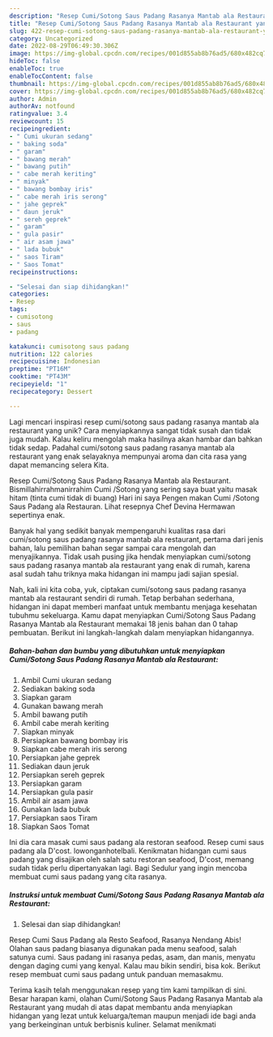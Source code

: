 ```yaml
---
description: "Resep Cumi/Sotong Saus Padang Rasanya Mantab ala Restaurant yang Bisa Manjain Lidah"
title: "Resep Cumi/Sotong Saus Padang Rasanya Mantab ala Restaurant yang Bisa Manjain Lidah"
slug: 422-resep-cumi-sotong-saus-padang-rasanya-mantab-ala-restaurant-yang-bisa-manjain-lidah
category: Uncategorized
date: 2022-08-29T06:49:30.306Z
image: https://img-global.cpcdn.com/recipes/001d855ab8b76ad5/680x482cq70/cumisotong-saus-padang-rasanya-mantab-ala-restaurant-foto-resep-utama.jpg
hideToc: false
enableToc: true
enableTocContent: false
thumbnail: https://img-global.cpcdn.com/recipes/001d855ab8b76ad5/680x482cq70/cumisotong-saus-padang-rasanya-mantab-ala-restaurant-foto-resep-utama.jpg
cover: https://img-global.cpcdn.com/recipes/001d855ab8b76ad5/680x482cq70/cumisotong-saus-padang-rasanya-mantab-ala-restaurant-foto-resep-utama.jpg
author: Admin
authorAv: notfound
ratingvalue: 3.4
reviewcount: 15
recipeingredient:
- " Cumi ukuran sedang"
- " baking soda"
- " garam"
- " bawang merah"
- " bawang putih"
- " cabe merah keriting"
- " minyak"
- " bawang bombay iris"
- " cabe merah iris serong"
- " jahe geprek"
- " daun jeruk"
- " sereh geprek"
- " garam"
- " gula pasir"
- " air asam jawa"
- " lada bubuk"
- " saos Tiram"
- " Saos Tomat"
recipeinstructions:

- "Selesai dan siap dihidangkan!"
categories:
- Resep
tags:
- cumisotong
- saus
- padang

katakunci: cumisotong saus padang 
nutrition: 122 calories
recipecuisine: Indonesian
preptime: "PT16M"
cooktime: "PT43M"
recipeyield: "1"
recipecategory: Dessert

---
```





Lagi mencari inspirasi resep cumi/sotong saus padang rasanya mantab ala restaurant yang unik? Cara menyiapkannya sangat tidak susah dan tidak juga mudah. Kalau keliru mengolah maka hasilnya akan hambar dan bahkan tidak sedap. Padahal cumi/sotong saus padang rasanya mantab ala restaurant yang enak selayaknya mempunyai aroma dan cita rasa yang dapat memancing selera Kita.





Resep Cumi/Sotong Saus Padang Rasanya Mantab ala Restaurant. Bismillahirrahmanirrahim Cumi /Sotong yang sering saya buat yaitu masak hitam (tinta cumi tidak di buang) Hari ini saya Pengen makan Cumi /Sotong Saus Padang ala Restauran. Lihat resepnya Chef Devina Hermawan sepertinya enak.

Banyak hal yang sedikit banyak mempengaruhi kualitas rasa dari cumi/sotong saus padang rasanya mantab ala restaurant, pertama dari jenis bahan, lalu pemilihan bahan segar sampai cara mengolah dan menyajikannya. Tidak usah pusing jika hendak menyiapkan cumi/sotong saus padang rasanya mantab ala restaurant yang enak di rumah, karena asal sudah tahu triknya maka hidangan ini mampu jadi sajian spesial.






Nah, kali ini kita coba, yuk, ciptakan cumi/sotong saus padang rasanya mantab ala restaurant sendiri di rumah. Tetap berbahan sederhana, hidangan ini dapat memberi manfaat untuk membantu menjaga kesehatan tubuhmu sekeluarga. Kamu dapat menyiapkan Cumi/Sotong Saus Padang Rasanya Mantab ala Restaurant memakai 18 jenis bahan dan 0 tahap pembuatan. Berikut ini langkah-langkah dalam menyiapkan hidangannya.

<!--inarticleads1-->

##### Bahan-bahan dan bumbu yang dibutuhkan untuk menyiapkan Cumi/Sotong Saus Padang Rasanya Mantab ala Restaurant:

1. Ambil  Cumi ukuran sedang
1. Sediakan  baking soda
1. Siapkan  garam
1. Gunakan  bawang merah
1. Ambil  bawang putih
1. Ambil  cabe merah keriting
1. Siapkan  minyak
1. Persiapkan  bawang bombay iris
1. Siapkan  cabe merah iris serong
1. Persiapkan  jahe geprek
1. Sediakan  daun jeruk
1. Persiapkan  sereh geprek
1. Persiapkan  garam
1. Persiapkan  gula pasir
1. Ambil  air asam jawa
1. Gunakan  lada bubuk
1. Persiapkan  saos Tiram
1. Siapkan  Saos Tomat


Ini dia cara masak cumi saus padang ala restoran seafood. Resep cumi saus padang ala D&#39;cost. lowonganhotelbali. Kenikmatan hidangan cumi saus padang yang disajikan oleh salah satu restoran seafood, D&#39;cost, memang sudah tidak perlu dipertanyakan lagi. Bagi Sedulur yang ingin mencoba membuat cumi saus padang yang cita rasanya. 

<!--inarticleads2-->

##### Instruksi untuk membuat Cumi/Sotong Saus Padang Rasanya Mantab ala Restaurant:


1. Selesai dan siap dihidangkan!

Resep Cumi Saus Padang ala Resto Seafood, Rasanya Nendang Abis! Olahan saus padang biasanya digunakan pada menu seafood, salah satunya cumi. Saus padang ini rasanya pedas, asam, dan manis, menyatu dengan daging cumi yang kenyal. Kalau mau bikin sendiri, bisa kok. Berikut resep membuat cumi saus padang untuk panduan memasakmu. 

Terima kasih telah menggunakan resep yang tim kami tampilkan di sini. Besar harapan kami, olahan Cumi/Sotong Saus Padang Rasanya Mantab ala Restaurant yang mudah di atas dapat membantu anda menyiapkan hidangan yang lezat untuk keluarga/teman maupun menjadi ide bagi anda yang berkeinginan untuk berbisnis kuliner. Selamat menikmati
